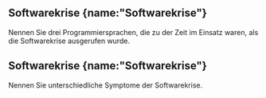 ## Softwarekrise {name:"Softwarekrise"}
<p>Nennen Sie drei Programmiersprachen, die zu der Zeit im Einsatz waren, als die Softwarekrise ausgerufen wurde.</p>

## Softwarekrise {name:"Softwarekrise"}
<p>Nennen Sie unterschiedliche Symptome der Softwarekrise.</p>